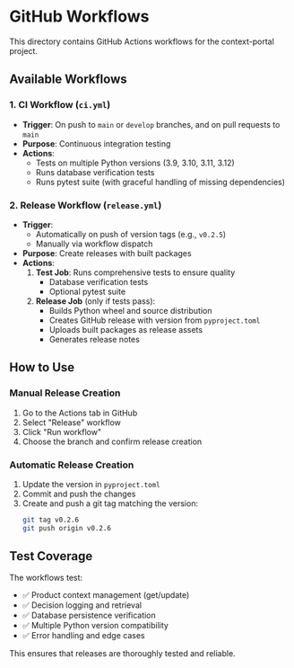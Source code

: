# GitHub Workflows

This directory contains GitHub Actions workflows for the context-portal project.

## Available Workflows

### 1. CI Workflow (`ci.yml`)
- **Trigger**: On push to `main` or `develop` branches, and on pull requests to `main`
- **Purpose**: Continuous integration testing
- **Actions**:
  - Tests on multiple Python versions (3.9, 3.10, 3.11, 3.12)
  - Runs database verification tests
  - Runs pytest suite (with graceful handling of missing dependencies)

### 2. Release Workflow (`release.yml`)
- **Trigger**: 
  - Automatically on push of version tags (e.g., `v0.2.5`)
  - Manually via workflow dispatch
- **Purpose**: Create releases with built packages
- **Actions**:
  1. **Test Job**: Runs comprehensive tests to ensure quality
     - Database verification tests  
     - Optional pytest suite
  2. **Release Job** (only if tests pass):
     - Builds Python wheel and source distribution
     - Creates GitHub release with version from `pyproject.toml`
     - Uploads built packages as release assets
     - Generates release notes

## How to Use

### Manual Release Creation
1. Go to the Actions tab in GitHub
2. Select "Release" workflow
3. Click "Run workflow"
4. Choose the branch and confirm release creation

### Automatic Release Creation
1. Update the version in `pyproject.toml`
2. Commit and push the changes
3. Create and push a git tag matching the version:
   ```bash
   git tag v0.2.6
   git push origin v0.2.6
   ```

## Test Coverage

The workflows test:
- ✅ Product context management (get/update)
- ✅ Decision logging and retrieval
- ✅ Database persistence verification  
- ✅ Multiple Python version compatibility
- ✅ Error handling and edge cases

This ensures that releases are thoroughly tested and reliable.